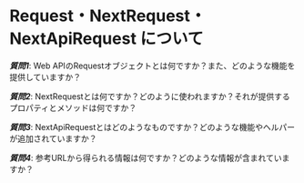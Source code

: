 # Request・NextRequest・NextApiRequest について

***質問1***: Web APIのRequestオブジェクトとは何ですか？また、どのような機能を提供していますか？

***質問2***: NextRequestとは何ですか？どのように使われますか？それが提供するプロパティとメソッドは何ですか？

***質問3***: NextApiRequestとはどのようなものですか？どのような機能やヘルパーが追加されていますか？

***質問4***: 参考URLから得られる情報は何ですか？どのような情報が含まれていますか？